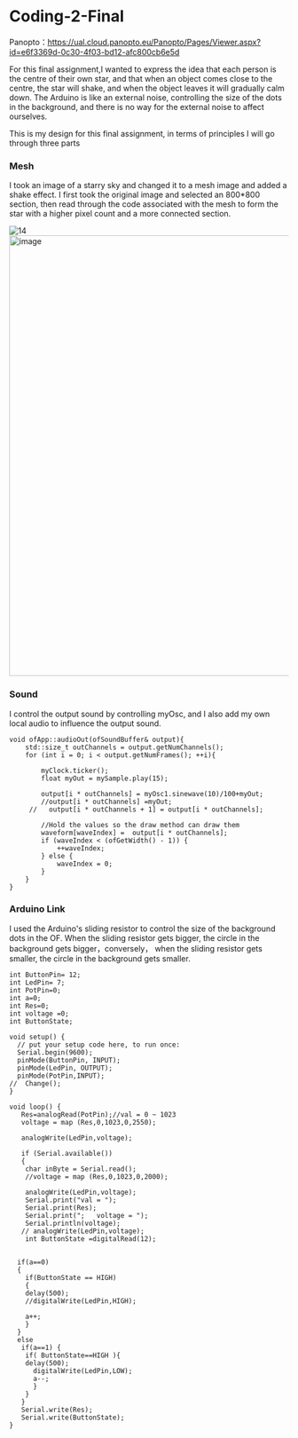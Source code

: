 # Coding-2-Final
Panopto：https://ual.cloud.panopto.eu/Panopto/Pages/Viewer.aspx?id=e6f3369d-0c30-4f03-bd12-afc800cb6e5d

For this final assignment,I wanted to express the idea that each person is the centre of their own star, and that when an object comes close to the centre, the star will shake, and when the object leaves it will gradually calm down. The Arduino is like an external noise, controlling the size of the dots in the background, and there is no way for the external noise to affect ourselves.

This is my design for this final assignment, in terms of principles I will go through three parts
### Mesh
I took an image of a starry sky and changed it to a mesh image and added a shake effect. I first took the original image and selected an 800*800 section, then read through the code associated with the mesh to form the star with a higher pixel count and a more connected section.

![14](https://user-images.githubusercontent.com/119190967/225882216-0ccfdf23-044c-4003-a094-35df8d7b3475.jpeg)
<img width="794" alt="image" src="https://user-images.githubusercontent.com/119190967/225882097-d573c01e-3b72-4874-acaf-4f289e85e21d.png">

### Sound
I control the output sound by controlling myOsc, and I also add my own local audio to influence the output sound.

```
void ofApp::audioOut(ofSoundBuffer& output){
    std::size_t outChannels = output.getNumChannels();
    for (int i = 0; i < output.getNumFrames(); ++i){
        
        myClock.ticker();
        float myOut = mySample.play(15);
        
        output[i * outChannels] = myOsc1.sinewave(10)/100+myOut;
        //output[i * outChannels] =myOut;
     //   output[i * outChannels + 1] = output[i * outChannels];
        
        //Hold the values so the draw method can draw them
        waveform[waveIndex] =  output[i * outChannels];
        if (waveIndex < (ofGetWidth() - 1)) {
            ++waveIndex;
        } else {
            waveIndex = 0;
        }
    }
}
```

### Arduino Link

I used the Arduino's sliding resistor to control the size of the background dots in the OF. When the sliding resistor gets bigger, the circle in the background gets bigger，conversely， when the sliding resistor gets smaller, the circle in the background gets smaller.



```
int ButtonPin= 12;
int LedPin= 7;
int PotPin=0;
int a=0;
int Res=0;
int voltage =0;
int ButtonState;

void setup() {
  // put your setup code here, to run once:
  Serial.begin(9600);
  pinMode(ButtonPin, INPUT);
  pinMode(LedPin, OUTPUT);
  pinMode(PotPin,INPUT);
//  Change();
}

void loop() {
   Res=analogRead(PotPin);//val = 0 ~ 1023
   voltage = map (Res,0,1023,0,2550);
   
   analogWrite(LedPin,voltage);
   
   if (Serial.available()) 
   { 
    char inByte = Serial.read();
    //voltage = map (Res,0,1023,0,2000);

    analogWrite(LedPin,voltage);
    Serial.print("val = ");
    Serial.print(Res);
    Serial.print(";   voltage = ");
    Serial.println(voltage);
   // analogWrite(LedPin,voltage);
    int ButtonState =digitalRead(12);
    
  
  if(a==0)
  {
    if(ButtonState == HIGH)
    {
    delay(500);
    //digitalWrite(LedPin,HIGH);
   
    a++;
    }
  }
  else
   if(a==1) {
    if( ButtonState==HIGH ){
    delay(500);
      digitalWrite(LedPin,LOW);
      a--;
      }
    }
   }
   Serial.write(Res);
   Serial.write(ButtonState);
}
```
